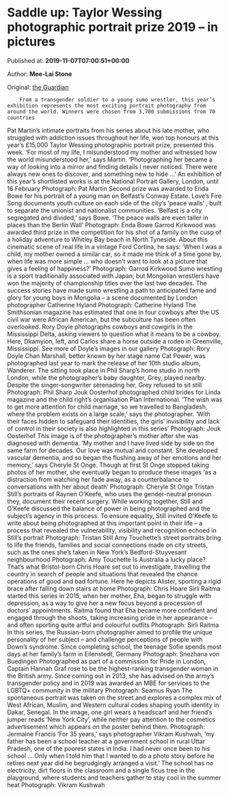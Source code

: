 
# Saddle up: Taylor Wessing photographic portrait prize 2019 – in pictures

Published at: **2019-11-07T07:00:51+00:00**

Author: **Mee-Lai Stone**

Original: [the Guardian](https://www.theguardian.com/artanddesign/gallery/2019/nov/07/taylor-wessing-photographic-portrait-prize-in-pictures)


        From a transgender soldier to a young sumo wrestler, this year’s exhibition represents the most exciting portrait photography from around the world. Winners were chosen from 3,700 submissions from 70 countries
      
Pat Martin’s intimate portraits from his series about his late mother, who struggled with addiction issues throughout her life, won top honours at this year’s £15,000 Taylor Wessing photographic portrait prize, presented this week. ‘For most of my life, I misunderstood my mother and witnessed how the world misunderstood her,’ says Martin. ‘Photographing her became a way of looking into a mirror and finding details I never noticed. There were always new ones to discover, and something new to hide …’ An exhibition of this year’s shortlisted works is at the National Portrait Gallery, London, until 16 February
Photograph: Pat Martin
Second prize was awarded to Enda Bowe for his portrait of a young man on Belfast’s Conway Estate. Love’s Fire Song documents youth culture on each side of the city’s ‘peace walls’ , built to separate the unionist and nationalist communities. ‘Belfast is a city segregated and divided,’ says Bowe. ‘The peace walls are even taller in places than the Berlin Wall’
Photograph: Enda Bowe
Garrod Kirkwood was awarded third prize in the competition for his shot of a family on the cusp of a holiday adventure to Whitley Bay beach in North Tyneside. About this cinematic scene of real life in a vintage Ford Cortina, he says: ‘When I was a child, my mother owned a similar car, so it made me think of a time gone by, when life was more simple … who doesn’t want to look at a picture that gives a feeling of happiness?’
Photograph: Garrod Kirkwood
Sumo wrestling is a sport traditionally associated with Japan, but Mongolian wrestlers have won the majority of championship titles over the last two decades. The success stories have made sumo wrestling a path to anticipated fame and glory for young boys in Mongolia – a scene documented by London photographer Catherine Hyland
Photograph: Catherine Hyland
The Smithsonian magazine has estimated that one in four cowboys after the US civil war were African American, but the subculture has been often overlooked. Rory Doyle photographs cowboys and cowgirls in the Mississippi Delta, asking viewers to question what it means to be a cowboy. Here, Dkamyion, left, and Carlos share a horse outside a rodeo in Greenville, Mississippi. See more of Doyle’s images in our gallery
Photograph: Rory Doyle
Chan Marshall, better known by her stage name Cat Power, was photographed last year to mark the release of her 10th studio album, Wanderer. The sitting took place in Phil Sharp’s home studio in north London, while the photographer’s baby daughter, Grey, played nearby. Despite the singer-songwriter serenading her, Grey refused to sit still
Photograph: Phil Sharp
Jouk Oosterhof photographed child brides for Linda magazine and the child right’s organisation Plan International. ‘The wish was to get more attention for child marriage, so we travelled to Bangladesh, where the problem exists on a large scale,’ says the photographer. ‘With their faces hidden to safeguard their identities, the girls’ invisibility and lack of control in their society is also highlighted in this series’
Photograph: Jouk Oosterhof
This image is of the photographer’s mother after she was diagnosed with dementia. ‘My mother and I have lived side by side on the same farm for decades. Our love was mutual and constant. She developed vascular dementia, and so began the flushing away of her emotions and her memory,’ says Cheryle St Onge. Though at first St Onge stopped taking photos of her mother, she eventually began to produce these images ‘as a distraction from watching her fade away, as a counterbalance to conversations with her about death’
Photograph: Cheryle St Onge
Tristan Still’s portraits of Raynen O’Keefe, who uses the gender-neutral pronoun they, document their recent surgery. While working together, Still and O’Keefe discussed the balance of power in being photographed and the subject’s agency in this process. To ensure equality, Still invited O’Keefe to write about being photographed at this important point in their life – a process that revealed the vulnerability, visibility and recognition echoed in Still’s portrait
Photograph: Tristan Still
Amy Touchette’s street portraits bring to life the friends, families and social connections made on city streets, such as the ones she’s taken in New York’s Bedford-Stuyvesant neighbourhood
Photograph: Amy Touchette
Is Australia a lucky place? That’s what Bristol-born Chris Hoare set out to investigate, travelling the country in search of people and situations that revealed the chance operations of good and bad fortune. Here he depicts Alister, sporting a rigid brace after falling down stairs at home
Photograph: Chris Hoare
Sirli Raitma started this series in 2015, when her mother, Eha, began to struggle with depression, as a way to give her a new focus beyond a procession of doctors’ appointments. Raitma found that Eha became more confident and engaged through the shoots, taking increasing pride in her appearance – and often sporting quite artful and colourful outfits
Photograph: Sirli Raitma
In this series, the Russian-born photographer aimed to profile the unique personality of her subject – and challenge perceptions of people with Down’s syndrome. Since completing school, the teenage Sofie spends most days at her family’s farm in Eilenstedt, Germany
Photograph: Snezhana von Buedingen
Photographed as part of a commission for Pride in London, Captain Hannah Graf rose to be the highest-ranking transgender woman in the British army. Since coming out in 2013, she has advised on the army’s transgender policy and in 2019 was awarded an MBE for services to the LGBTQ+ community in the military
Photograph: Seamus Ryan
The spontaneous portrait was taken on the street and explores a complex mix of West African, Muslim, and Western cultural codes shaping youth identity in Dakar, Senegal. In the image, one girl wears a headscarf and her friend’s jumper reads ‘New York City’, while neither pay attention to the cosmetics advertisement which appears on the poster behind them.
Photograph: Jermaine Francis
‘For 35 years,’ says photographer Vikram Kushwah, ‘my father has been a school teacher at a government school in rural Uttar Pradesh, one of the poorest states in India. I had never once been to his school … Only when I told him that I wanted to do a photo story before he retires next year did he begrudgingly arranged a visit.’ The school has no electricity, dirt floors in the classroom and a single ficus tree in the playground, where students and teachers gather to stay cool in the summer heat
Photograph: Vikram Kushwah
